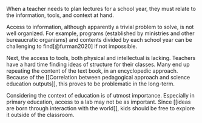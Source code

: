 When a teacher needs to plan lectures for a school year, they must relate to the information, tools, and context at hand. 

Access to information, although apparently a trivial problem to solve, is not well organized. For example, programs (established by ministries and other bureaucratic organisms) and contents divided by each school year can be challenging to find[@furman2020] if not impossible. 

Next, the access to tools, both physical and intellectual is lacking. Teachers have a hard time finding ideas of structure for their classes. Many end up repeating the content of the text book, in an encyclopedic approach. Because of the [[Correlation between pedagogical approach and science education outputs]], this proves to be problematic in the long-term. 

Considering the context of education is of utmost importance. Especially in primary education, access to a lab may not be as important. Since [[ideas are born through interaction with the world]], kids should be free to explore it outside of the classroom. 